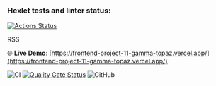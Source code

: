 ### Hexlet tests and linter status:
[![Actions Status](https://github.com/Bal8080/frontend-project-11/actions/workflows/hexlet-check.yml/badge.svg)](https://github.com/Bal8080/frontend-project-11/actions)

RSS

🌐 **Live Demo**: [https://frontend-project-11-gamma-topaz.vercel.app/](https://frontend-project-11-gamma-topaz.vercel.app/)

![CI](https://github.com/Bal8080/frontend-project-11/actions/workflows/ci.yml/badge.svg)
[![Quality Gate Status](https://sonarcloud.io/api/project_badges/measure?project=Bal8080_frontend-project-11&metric=alert_status)](https://sonarcloud.io/summary/new_code?id=Bal8080_frontend-project-11)
![GitHub](https://img.shields.io/github/last-commit/Bal8080/frontend-project-11?style=flat-square)
